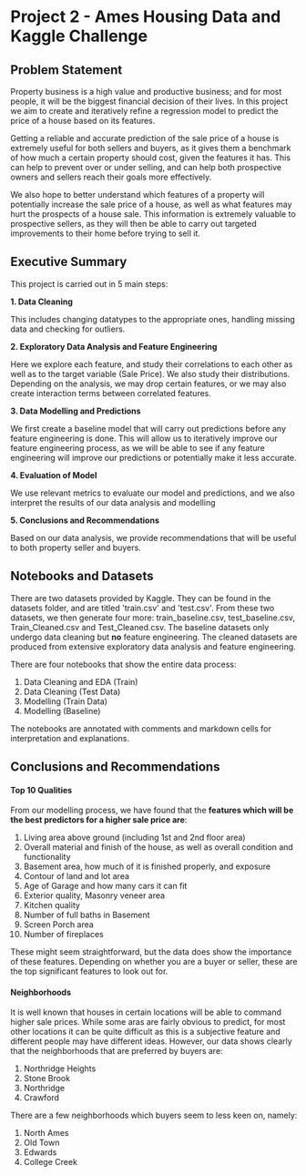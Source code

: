 # Project 2 - Ames Housing Data and Kaggle Challenge

## Problem Statement

Property business is a high value and productive business; and for most people, it will be the biggest financial decision of their lives. In this project we aim to create and iteratively refine a regression model to predict the price of a house based on its features.

Getting a reliable and accurate prediction of the sale price of a house is extremely useful for both sellers and buyers, as it gives them a benchmark of how much a certain property should cost, given the features it has. This can help to prevent over or under selling, and can help both prospective owners and sellers reach their goals more effectively.

We also hope to better understand which features of a property will potentially increase the sale price of a house, as well as what features may hurt the prospects of a house sale. This information is extremely valuable to prospective sellers, as they will then be able to carry out targeted improvements to their home before trying to sell it.

## Executive Summary

This project is carried out in 5 main steps:

**1. Data Cleaning**

This includes changing datatypes to the appropriate ones, handling missing data and checking for outliers.


**2. Exploratory Data Analysis and Feature Engineering**

Here we explore each feature, and study their correlations to each other as well as to the target variable (Sale Price). We also study their distributions. Depending on the analysis, we may drop certain features, or we may also create interaction terms between correlated features.


**3. Data Modelling and Predictions**

We first create a baseline model that will carry out predictions before any feature engineering is done. This will allow us to iteratively improve our feature engineering process, as we will be able to see if any feature engineering will improve our predictions or potentially make it less accurate.


**4. Evaluation of Model**

We use relevant metrics to evaluate our model and predictions, and we also interpret the results of our data analysis and modelling


**5. Conclusions and Recommendations**

Based on our data analysis, we provide recommendations that will be useful to both property seller and buyers.

## Notebooks and Datasets

There are two datasets provided by Kaggle. They can be found in the datasets folder, and are titled 'train.csv' and 'test.csv'. From these two datasets, we then generate four more: train_baseline.csv, test_baseline.csv, Train_Cleaned.csv and Test_Cleaned.csv. The baseline datasets only undergo data cleaning but **no** feature engineering. The cleaned datasets are produced from extensive exploratory data analysis and feature engineering.

There are four notebooks that show the entire data process:

1. Data Cleaning and EDA (Train)
2. Data Cleaning (Test Data)
3. Modelling (Train Data)
4. Modelling (Baseline)

The notebooks are annotated with comments and markdown cells for interpretation and explanations.

## Conclusions and Recommendations

#### Top 10 Qualities

From our modelling process, we have found that the **features which will be the best predictors for a higher sale price are**:

1. Living area above ground (including 1st and 2nd floor area)
2. Overall material and finish of the house, as well as overall condition and functionality
3. Basement area, how much of it is finished properly, and exposure
4. Contour of land and lot area
5. Age of Garage and how many cars it can fit
6. Exterior quality, Masonry veneer area
7. Kitchen quality
8. Number of full baths in Basement
9. Screen Porch area
10. Number of fireplaces


These might seem straightforward, but the data does show the importance of these features. Depending on whether you are a buyer or seller, these are the top significant features to look out for.  


#### Neighborhoods

It is well known that houses in certain locations will be able to command higher sale prices. While some aras are fairly obvious to predict, for most other locations it can be quite difficult as this is a subjective feature and different people may have different ideas. However, our data shows clearly that the neighborhoods that are preferred by buyers are:

1. Northridge Heights
2. Stone Brook
3. Northridge
4. Crawford


There are a few neighborhoods which buyers seem to less keen on, namely:

1. North Ames
2. Old Town
3. Edwards
4. College Creek
